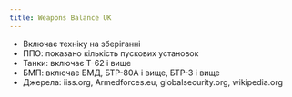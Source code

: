 ```yaml
---
title: Weapons Balance UK
---
```

- Включає техніку на зберіганні
- ППО: показано кількість пускових установок
- Танки: включає Т-62 і вище
- БМП: включає БМД, БТР-80А i вище, БТР-3 і вище
- Джерела: iiss.org, Armedforces.eu, globalsecurity.org, wikipedia.org
